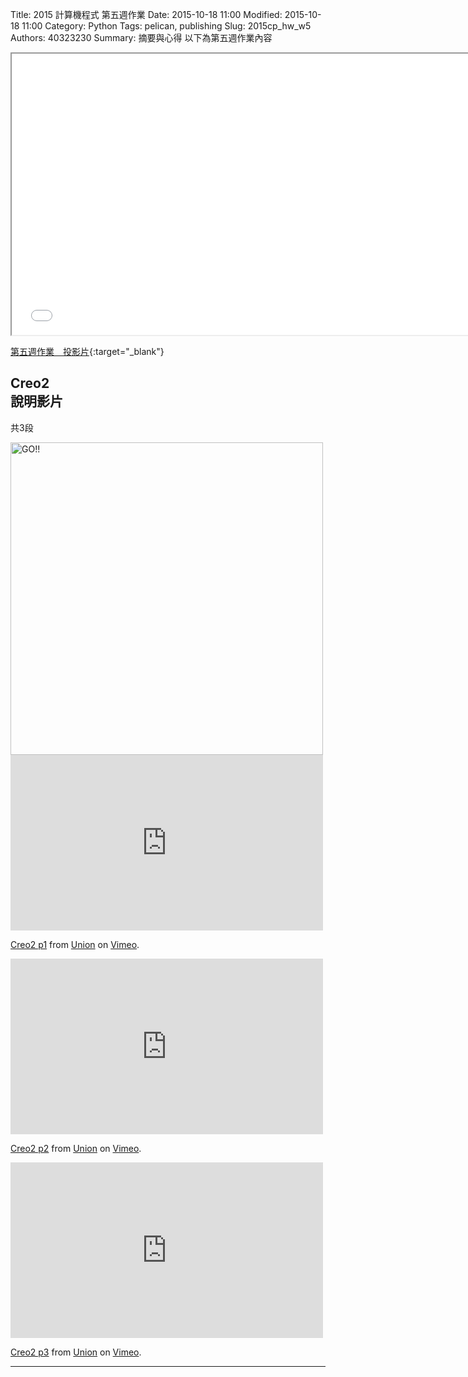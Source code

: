 Title: 2015 計算機程式 第五週作業
Date: 2015-10-18 11:00
Modified: 2015-10-18 11:00
Category: Python
Tags: pelican, publishing
Slug: 2015cp_hw_w5
Authors: 40323230
Summary: 摘要與心得
以下為第五週作業內容

<iframe src="40323230_cp_w5.html" width="750" height="450"></iframe>

[第五週作業　投影片](40323230_cp_w5.html){:target="_blank"}

<h2>Creo2</br>說明影片</h2>
<p>共3段</p>
<img src="images/go.png" width="500" alt="GO!!"></img>
<iframe src="https://player.vimeo.com/video/142779187" width="500" height="281" frameborder="0" webkitallowfullscreen mozallowfullscreen allowfullscreen></iframe> <p><a href="https://vimeo.com/142779187">Creo2 p1</a> from <a href="https://vimeo.com/user32555757">Union</a> on <a href="https://vimeo.com">Vimeo</a>.</p>
<iframe src="https://player.vimeo.com/video/142779188" width="500" height="281" frameborder="0" webkitallowfullscreen mozallowfullscreen allowfullscreen></iframe> <p><a href="https://vimeo.com/142779188">Creo2 p2</a> from <a href="https://vimeo.com/user32555757">Union</a> on <a href="https://vimeo.com">Vimeo</a>.</p>
<iframe src="https://player.vimeo.com/video/142779189" width="500" height="281" frameborder="0" webkitallowfullscreen mozallowfullscreen allowfullscreen></iframe> <p><a href="https://vimeo.com/142779189">Creo2 p3</a> from <a href="https://vimeo.com/user32555757">Union</a> on <a href="https://vimeo.com">Vimeo</a>.</p>

 <hr>
